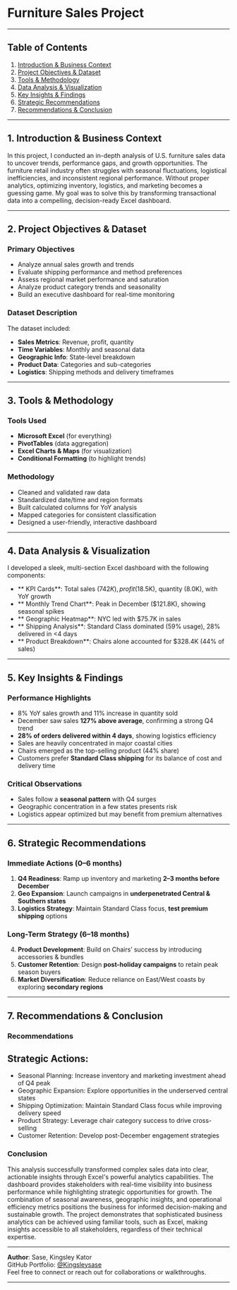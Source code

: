 # Furniture Sales Project

---

## Table of Contents

1. [Introduction & Business Context](#introduction--business-context)  
2. [Project Objectives & Dataset](#project-objectives--dataset)  
3. [Tools & Methodology](#tools--methodology)  
4. [Data Analysis & Visualization](#data-analysis--visualization)  
5. [Key Insights & Findings](#key-insights--findings)  
6. [Strategic Recommendations](#strategic-recommendations)  
7. [Recommendations & Conclusion](#recommendations--conclusion)

---

## 1. Introduction & Business Context

In this project, I conducted an in-depth analysis of U.S. furniture sales data to uncover trends, performance gaps, and growth opportunities. The furniture retail industry often struggles with seasonal fluctuations, logistical inefficiencies, and inconsistent regional performance. Without proper analytics, optimizing inventory, logistics, and marketing becomes a guessing game. My goal was to solve this by transforming transactional data into a compelling, decision-ready Excel dashboard.

---

## 2. Project Objectives & Dataset

### Primary Objectives
- Analyze annual sales growth and trends  
- Evaluate shipping performance and method preferences  
- Assess regional market performance and saturation  
- Analyze product category trends and seasonality  
- Build an executive dashboard for real-time monitoring  

### Dataset Description
The dataset included:
- **Sales Metrics**: Revenue, profit, quantity  
- **Time Variables**: Monthly and seasonal data  
- **Geographic Info**: State-level breakdown  
- **Product Data**: Categories and sub-categories  
- **Logistics**: Shipping methods and delivery timeframes  

---

## 3. Tools & Methodology

### Tools Used
- **Microsoft Excel** (for everything)  
- **PivotTables** (data aggregation)  
- **Excel Charts & Maps** (for visualization)  
- **Conditional Formatting** (to highlight trends)

### Methodology
- Cleaned and validated raw data  
- Standardized date/time and region formats  
- Built calculated columns for YoY analysis  
- Mapped categories for consistent classification  
- Designed a user-friendly, interactive dashboard  

---

## 4. Data Analysis & Visualization

I developed a sleek, multi-section Excel dashboard with the following components:

- ** KPI Cards**: Total sales ($742K), profit ($18.5K), quantity (8.0K), with YoY growth  
- ** Monthly Trend Chart**: Peak in December ($121.8K), showing seasonal spikes  
- ** Geographic Heatmap**: NYC led with $75.7K in sales  
- ** Shipping Analysis**: Standard Class dominated (59% usage), 28% delivered in <4 days  
- ** Product Breakdown**: Chairs alone accounted for $328.4K (44% of sales)  

---

## 5. Key Insights & Findings

### Performance Highlights
- 8% YoY sales growth and 11% increase in quantity sold  
- December saw sales **127% above average**, confirming a strong Q4 trend  
- **28% of orders delivered within 4 days**, showing logistics efficiency  
- Sales are heavily concentrated in major coastal cities  
- Chairs emerged as the top-selling product (44% share)  
- Customers prefer **Standard Class shipping** for its balance of cost and delivery time  

### Critical Observations
- Sales follow a **seasonal pattern** with Q4 surges  
- Geographic concentration in a few states presents risk  
- Logistics appear optimized but may benefit from premium alternatives

---

## 6. Strategic Recommendations

### Immediate Actions (0–6 months)
1. **Q4 Readiness**: Ramp up inventory and marketing **2–3 months before December**  
2. **Geo Expansion**: Launch campaigns in **underpenetrated Central & Southern states**  
3. **Logistics Strategy**: Maintain Standard Class focus, **test premium shipping** options  

### Long-Term Strategy (6–18 months)
4. **Product Development**: Build on Chairs’ success by introducing accessories & bundles  
5. **Customer Retention**: Design **post-holiday campaigns** to retain peak season buyers  
6. **Market Diversification**: Reduce reliance on East/West coasts by exploring **secondary regions**

---

## 7. Recommendations & Conclusion 

### Recommendations
## Strategic Actions:

- Seasonal Planning: Increase inventory and marketing investment ahead of Q4 peak
- Geographic Expansion: Explore opportunities in the underserved central states
- Shipping Optimization: Maintain Standard Class focus while improving delivery speed
- Product Strategy: Leverage chair category success to drive cross-selling
- Customer Retention: Develop post-December engagement strategies

### Conclusion
This analysis successfully transformed complex sales data into clear, actionable insights through Excel's powerful analytics capabilities. The dashboard provides stakeholders with real-time visibility into business performance while highlighting strategic opportunities for growth. The combination of seasonal awareness, geographic insights, and operational efficiency metrics positions the business for informed decision-making and sustainable growth.
The project demonstrates that sophisticated business analytics can be achieved using familiar tools, such as Excel, making insights accessible to all stakeholders, regardless of their technical expertise.

---

**Author**: Sase, Kingsley Kator  
GitHub Portfolio: [@Kingsleysase](https://github.com/Kingsleysase)  
Feel free to connect or reach out for collaborations or walkthroughs.

---
